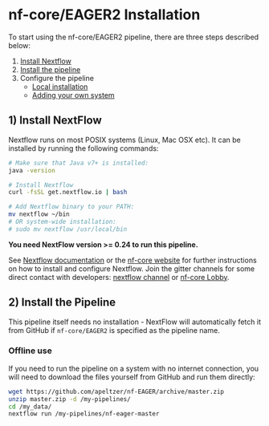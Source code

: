 # nf-core/EAGER2 Installation

To start using the nf-core/EAGER2 pipeline, there are three steps described below:

1. [Install Nextflow](#install-nextflow)
2. [Install the pipeline](#install-the-pipeline)
3. Configure the pipeline
    * [Local installation](configuration/local.md)
    * [Adding your own system](configuration/adding_your_own.md)

## 1) Install NextFlow
Nextflow runs on most POSIX systems (Linux, Mac OSX etc). It can be installed by running the following commands:

```bash
# Make sure that Java v7+ is installed:
java -version

# Install Nextflow
curl -fsSL get.nextflow.io | bash

# Add Nextflow binary to your PATH:
mv nextflow ~/bin
# OR system-wide installation:
# sudo mv nextflow /usr/local/bin
```

**You need NextFlow version >= 0.24 to run this pipeline.**

See [Nextflow documentation](https://www.nextflow.io/docs/latest/index.html) or the [nf-core website](https://nf-core.github.io/) for further instructions on how to install and configure Nextflow.
Join the gitter channels for some direct contact with developers: [nextflow channel](https://gitter.im/nextflow-io/nextflow) or [nf-core Lobby](https://gitter.im/nf-core/Lobby).

## 2) Install the Pipeline
This pipeline itself needs no installation - NextFlow will automatically fetch it from GitHub if `nf-core/EAGER2` is specified as the pipeline name.

### Offline use

If you need to run the pipeline on a system with no internet connection, you will need to download the files yourself from GitHub and run them directly:

```bash
wget https://github.com/apeltzer/nf-EAGER/archive/master.zip
unzip master.zip -d /my-pipelines/
cd /my_data/
nextflow run /my-pipelines/nf-eager-master
```
